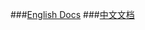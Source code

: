 ###[English Docs](https://github.com/exchange-doc/api/blob/master/api/us_en/api_doc_en.md)
###[中文文档](https://github.com/exchange-doc/api/blob/master/api/zh_cn/api_doc_cn.md)
